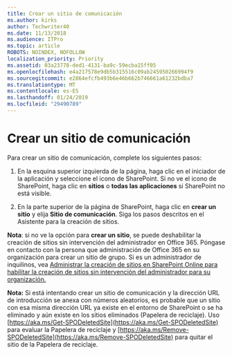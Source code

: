 ```yaml
---
title: Crear un sitio de comunicación
ms.author: kirks
author: Techwriter40
ms.date: 11/13/2018
ms.audience: ITPro
ms.topic: article
ROBOTS: NOINDEX, NOFOLLOW
localization_priority: Priority
ms.assetid: 03a23778-ded1-4131-ba9c-59ecba15ff05
ms.openlocfilehash: e4a217578e9db5b315516c09ab245950266994f9
ms.sourcegitcommit: e2864efcfb493b6e46b662b746661a61232bdba7
ms.translationtype: MT
ms.contentlocale: es-ES
ms.lasthandoff: 01/24/2019
ms.locfileid: "29490789"
---
```

# <a name="create-a-communication-site"></a>Crear un sitio de comunicación

Para crear un sitio de comunicación, complete los siguientes pasos: 
  
1. En la esquina superior izquierda de la página, haga clic en el iniciador de la aplicación y seleccione el icono de SharePoint. Si no ve el icono de SharePoint, haga clic en **sitios** o **todas las aplicaciones** si SharePoint no está visible. 
    
2. En la parte superior de la página de SharePoint, haga clic en **crear un sitio** y elija **Sitio de comunicación**. Siga los pasos descritos en el Asistente para la creación de sitios. 
    
 **Nota**: si no ve la opción para **crear un sitio**, se puede deshabilitar la creación de sitios sin intervención del administrador en Office 365. Póngase en contacto con la persona que administración de Office 365 en su organización para crear un sitio de grupo. Si es un administrador de inquilinos, vea [Administrar la creación de sitios en SharePoint Online para habilitar la creación de sitios sin intervención del administrador para su organización.](https://go.microsoft.com/fwlink/?linkid=2018780)
  
 **Nota:** Si está intentando crear un sitio de comunicación y la dirección URL de introducción se anexa con números aleatorios, es probable que un sitio con esa misma dirección URL ya existe en el entorno de SharePoint o se ha eliminado y aún existe en los sitios eliminados (Papelera de reciclaje). Uso [https://aka.ms/Get-SPODeletedSite](https://aka.ms/Get-SPODeletedSite) para evaluar la Papelera de reciclaje y [https://aka.ms/Remove-SPODeletedSite](https://aka.ms/Remove-SPODeletedSite) para quitar el sitio de la Papelera de reciclaje. 
  

